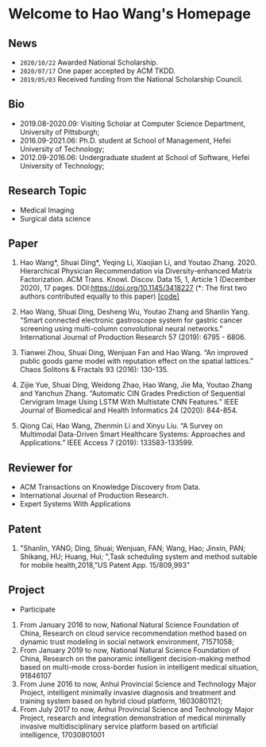 # Welcome to Hao Wang's Homepage

## News

- `2020/10/22` Awarded National Scholarship.
- `2020/07/17` One paper accepted by ACM TKDD.
- `2019/05/03` Received funding from the National Scholarship Council.

## Bio

- 2019.08-2020.09: Visiting Scholar at Computer Science Department, University of Pittsburgh;
- 2016.09-2021.06: Ph.D. student at School of Management, Hefei University of Technology;
- 2012.09-2016.06: Undergraduate student at School of Software, Hefei University of Technology;

## Research Topic

- Medical Imaging
- Surgical data science

## Paper

1. Hao Wang\*, Shuai Ding\*, Yeqing Li, Xiaojian Li, and Youtao Zhang. 2020. Hierarchical Physician Recommendation via Diversity-enhanced Matrix Factorization. ACM Trans. Knowl. Discov. Data 15, 1, Article 1 (December 2020), 17 pages. DOI:https://doi.org/10.1145/3418227 (\*: The first two authors contributed equally to this paper) [[code]](https://github.com/Waynehfut/MatrixFactorization)

2. Hao Wang, Shuai Ding, Desheng Wu, Youtao Zhang and Shanlin Yang. “Smart connected electronic gastroscope system for gastric cancer screening using multi-column convolutional neural networks.” International Journal of Production Research 57 (2019): 6795 - 6806.

3. Tianwei Zhou, Shuai Ding, Wenjuan Fan and Hao Wang. “An improved public goods game model with reputation effect on the spatial lattices.” Chaos Solitons & Fractals 93 (2016): 130-135.

4. Zijie Yue, Shuai Ding, Weidong Zhao, Hao Wang, Jie Ma, Youtao Zhang and Yanchun Zhang. “Automatic CIN Grades Prediction of Sequential Cervigram Image Using LSTM With Multistate CNN Features.” IEEE Journal of Biomedical and Health Informatics 24 (2020): 844-854.

5. Qiong Cai, Hao Wang, Zhenmin Li and Xinyu Liu. “A Survey on Multimodal Data-Driven Smart Healthcare Systems: Approaches and Applications.” IEEE Access 7 (2019): 133583-133599.

## Reviewer for

- ACM Transactions on Knowledge Discovery from Data.
- International Journal of Production Research.
- Expert Systems With Applications

## Patent

1. "Shanlin, YANG; Ding, Shuai; Wenjuan, FAN; Wang, Hao; Jinxin, PAN; Shikang, HU; Huang, Hui; ",Task scheduling system and method suitable for mobile health,2018,"US Patent App. 15/809,993"

## Project

- Participate

1. From January 2016 to now, National Natural Science Foundation of China, Research on cloud service recommendation method based on dynamic trust modeling in social network environment, 71571058;
2. From January 2019 to now, National Natural Science Foundation of China, Research on the panoramic intelligent decision-making method based on multi-mode cross-border fusion in intelligent medical situation, 91846107
3. From June 2016 to now, Anhui Provincial Science and Technology Major Project, intelligent minimally invasive diagnosis and treatment and training system based on hybrid cloud platform, 16030801121;
4. From July 2017 to now, Anhui Provincial Science and Technology Major Project, research and integration demonstration of medical minimally invasive multidisciplinary service platform based on artificial intelligence, 17030801001
